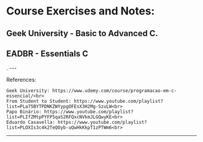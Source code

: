 
<h1>
	Course Exercises and Notes:
</h1>
<h2>
	Geek University - Basic to Advanced C.
</h2>
<h2>
	EADBR - Essentials C
</h2>. 
---

  References:<br>
	
	Geek University: https://www.udemy.com/course/programacao-em-c-essencial/<br>
	From Student to Student: https://www.youtube.com/playlist?list=PLa75BYTPDNKZWYypgOFEsX3H2Mg-SzuLW<br>
	Papo Binário: https://www.youtube.com/playlist?list=PLIfZMtpPYFP5qaS2RFQxcNVkmJLGQwyKE<br>
	Eduardo Casavella: https://www.youtube.com/playlist?list=PLOXIs3c4k2TeQOyb-uQwHkKkpT1zPTWm6<br>

  
  

---


